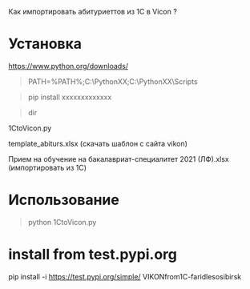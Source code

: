 Как импортировать абитуриеттов из 1С в Vicon ?

# Установка

https://www.python.org/downloads/

> PATH=%PATH%;C:\PythonXX;C:\PythonXX\Scripts

> pip install xxxxxxxxxxxxx

> dir

1CtoVicon.py

template_abiturs.xlsx (скачать шаблон с сайта vikon)

Прием на обучение на бакалавриат-специалитет 2021 (ЛФ).xlsx (импортировать из 1С)

# Использование

> python 1CtoVicon.py

# install from test.pypi.org

pip install -i https://test.pypi.org/simple/ VIKONfrom1C-faridlesosibirsk
